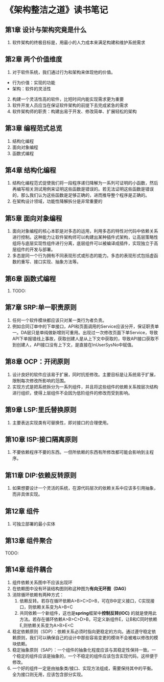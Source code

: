 # 《架构整洁之道》读书笔记

## 第1章 设计与架构究竟是什么
1. 软件架构的终极目标是，用最小的人力成本来满足构建和维护系统需求
## 第2章 两个价值维度
1. 对于软件系统，我们通过行为和架构来体现他的价值。
 - 行为价值：实现的功能
 - 架构：软件的灵活性
2. 构建一个灵活性高的软件，比短时间内能实现需求更为重要
3. 软件开发人员应当在保证软件架构的前提下去完成紧急的需求
4. 软件架构师的职责：构建出易于开发、修改简单、扩展轻松的架构
## 第3章 编程范式总览
1. 结构化编程
2. 面向对象编程
3. 函数式编程
## 第4章 结构化编程
1. 结构化编程范式促使我们将一段程序递归降解为一系列可证明的小函数，然后再编写相关测试用例来证明这些函数是错误的。若无法证明这些函数是错误的，那么我们认为这些函数是足够正确的，进而推导整个程序是正确的。
2. 在架构设计领域，功能性降解拆分是非常重要的
## 第5章 面向对象编程
1. 面向对象编程的核心本职是对多态的运用，利用多态的特性对代码中依赖关系进行控制。这种能力让软件架构师可以构建出某种插件式架构，让高层策略性组将与底层实现性组件进行分离，底层组件可以被编译成插件，实现独立于高层组件的开发与部署。
2. 多态是同一个行为拥有不同表现形式或形态的能力。多态的表现形式包括虚函数的重写、接口实现、抽象方法等。
## 第6章 函数式编程
1. TODO:
## 第7章 SRP:单一职责原则
1. 任何一个软件模块都应该只对某一类行为者负责。
2. 例如合同订单中的下单接口，API和页面调用的Service应该分开，保证职责单一。DA层只是单纯做新增则可重用。出现过一次修改页面下单Service，导致API下单报错线上事故，获取创建人是从上下文中获取的，导致API接口获取不到创建人，API接口没有上下文，是直接在InUserSysNo中赋值。
## 第8章 OCP：开闭原则
1. 设计良好的软件应该易于扩展，同时抗拒修改。主要目标是让系统易于扩展，限制每次修改所影响的范围。
2. 实现方式是把系统拆分为一系列组件，并且将这些组件的依赖关系按层次结构进行组织，使得上层组件不会因为低阶组件的修改而受到影响。
## 第9章 LSP:里氏替换原则
1. 主要表达实现类有可替换性，即对接口的合理使用。
## 第10章 ISP:接口隔离原则
1. 不要依赖程序不要的东西。一但所依赖的东西有所修改都可能会影响到主程序。
## 第11章 DIP:依赖反转原则
1. 如果想要设计一个灵活的系统，在源代码层次的依赖关系中应该多引用抽象，而非具体实现。
## 第12章 组件
1. 可独立部署的最小实体
## 第13章 组件聚合
TODO:
## 第14章 组件耦合
1. 组件依赖关系图中不应该出现环
2. 在依赖图中没有环装结构图则称这种图为**有向无环图（DAG）**
3. 消除循环依赖有两种方式：
   1. 依赖反转。若存在循环依赖A>B>C>D>B，可在B中定义接口，C实现接口，则依赖关系变为A>B<C
   2. 共同依赖一个新组件，这也是**spring**框架中**控制反转(IOC)** 的就是使用此方法。若存在循环依赖A>B>C>D>B，可定义新组件E，让B和C同时依赖E,则依赖关系变为A>B>E<C
4. 稳定依赖原则（SDP）：依赖关系必须时指向更稳定的方向。通过遵守稳定依赖原则，我们可以确保自己的设计中那些容易变更的模块不会被难以修改的模块依赖。
5. 稳定抽象原则（SAP）：一个组件的抽象化程度应该与其稳定性保持一致。一个稳定的组件应该是抽象的，一个不稳定的组件应该包含实现代码，这样便于修改。
6. 一个好的组件一定是由抽象类/接口、实现方法组成，需要保持其中的平衡。全为接口则无用，应该包含部分实现。

   
